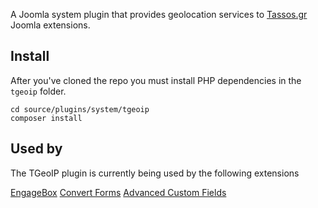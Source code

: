 A Joomla system plugin that provides geolocation services to [Tassos.gr](https://www.tassos.gr) Joomla extensions.

## Install
After you've cloned the repo you must install PHP dependencies in the `tgeoip` folder.

```
cd source/plugins/system/tgeoip
composer install
```

## Used by
The TGeoIP plugin is currently being used by the following extensions

[EngageBox](https://www.tassos.gr/joomla-extensions/engagebox)
[Convert Forms](https://www.tassos.gr/joomla-extensions/convert-forms)
[Advanced Custom Fields](https://www.tassos.gr/joomla-extensions/advanced-custom-fields)